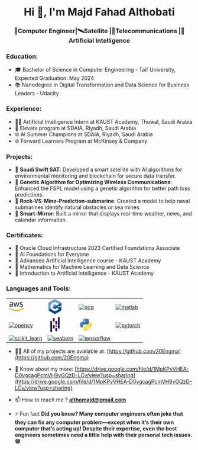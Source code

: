 <h1 align="center">Hi 👋, I'm Majd Fahad Althobati</h1>
<h3 align="center">🔧Computer Engineer|🛰️Satellite |📶Telecommunications |🧠Artificial Intelligence</h3>

<h3 align="left">Education:</h3>
<ul>
  <li>🎓 Bachelor of Science in Computer Engineering - Taif University, Expected Graduation: May 2024</li>
  <li>📚 Nanodegree in Digital Transformation and Data Science for Business Leaders - Udacity</li>
</ul>

<h3 align="left">Experience:</h3>
<ul>
  <li>👨‍🔧 Artificial Intelligence Intern at KAUST Academy, Thuwal, Saudi Arabia</li>
  <li>🔧 Elevate program at SDAIA, Riyadh, Saudi Arabia</li>
  <li>🌐 AI Summer Champions at SDAIA, Riyadh, Saudi Arabia</li>
  <li>🌐 Forward Learners Program at McKinsey & Company</li>
</ul>

<h3 align="left">Projects:</h3>
<ul>
  <li>🌟 <strong>Saudi Swift SAT</strong>: Developed a smart satellite with AI algorithms for environmental monitoring and blockchain for secure data transfer.</li>
  <li>🌟 <strong>Genetic Algorithm for Optimizing Wireless Communications</strong>: Enhanced the FSPL model using a genetic algorithm for better path loss predictions.</li>
  <li>🌟 <strong>Rock-VS-Mine-Prediction-submarine</strong>: Created a model to help naval submarines identify natural obstacles or sea mines.</li>
  <li>🌟 <strong>Smart-Mirror</strong>: Built a mirror that displays real-time weather, news, and calendar information.</li>
</ul>

<h3 align="left">Certificates:</h3>
<ul>
  <li>📜 Oracle Cloud Infrastructure 2023 Certified Foundations Associate</li>
  <li>📜 AI Foundations for Everyone</li>
  <li>📜 Advanced Artificial Intelligence course - KAUST Academy</li>
  <li>📜 Mathematics for Machine Learning and Data Science</li>
  <li>📜 Introduction to Artificial Intelligence - KAUST Academy</li>
</ul>



<h3 align="left">Languages and Tools:</h3>
<table>
  <tr>
    <td><a href="https://aws.amazon.com" target="_blank" rel="noreferrer"> <img src="https://raw.githubusercontent.com/devicons/devicon/master/icons/amazonwebservices/amazonwebservices-original-wordmark.svg" alt="aws" width="40" height="40"/> </a></td>
    <td><a href="https://www.w3schools.com/cpp/" target="_blank" rel="noreferrer"> <img src="https://raw.githubusercontent.com/devicons/devicon/master/icons/cplusplus/cplusplus-original.svg" alt="cplusplus" width="40" height="40"/> </a></td>
    <td><a href="https://cloud.google.com" target="_blank" rel="noreferrer"> <img src="https://www.vectorlogo.zone/logos/google_cloud/google_cloud-icon.svg" alt="gcp" width="40" height="40"/> </a></td>
    <td><a href="https://www.mathworks.com/" target="_blank" rel="noreferrer"> <img src="https://upload.wikimedia.org/wikipedia/commons/2/21/Matlab_Logo.png" alt="matlab" width="40" height="40"/> </a></td>
  </tr>
  <tr>
    <td><a href="https://opencv.org/" target="_blank" rel="noreferrer"> <img src="https://www.vectorlogo.zone/logos/opencv/opencv-icon.svg" alt="opencv" width="40" height="40"/> </a></td>
    <td><a href="https://pandas.pydata.org/" target="_blank" rel="noreferrer"> <img src="https://raw.githubusercontent.com/devicons/devicon/2ae2a900d2f041da66e950e4d48052658d850630/icons/pandas/pandas-original.svg" alt="pandas" width="40" height="40"/> </a></td>
    <td><a href="https://www.python.org" target="_blank" rel="noreferrer"> <img src="https://raw.githubusercontent.com/devicons/devicon/master/icons/python/python-original.svg" alt="python" width="40" height="40"/> </a></td>
    <td><a href="https://pytorch.org/" target="_blank" rel="noreferrer"> <img src="https://www.vectorlogo.zone/logos/pytorch/pytorch-icon.svg" alt="pytorch" width="40" height="40"/> </a></td>
  </tr>
  <tr>
    <td><a href="https://scikit-learn.org/" target="_blank" rel="noreferrer"> <img src="https://upload.wikimedia.org/wikipedia/commons/0/05/Scikit_learn_logo_small.svg" alt="scikit_learn" width="40" height="40"/> </a></td>
    <td><a href="https://seaborn.pydata.org/" target="_blank" rel="noreferrer"> <img src="https://seaborn.pydata.org/_images/logo-mark-lightbg.svg" alt="seaborn" width="40" height="40"/> </a></td>
    <td><a href="https://www.tensorflow.org" target="_blank" rel="noreferrer"> <img src="https://www.vectorlogo.zone/logos/tensorflow/tensorflow-icon.svg" alt="tensorflow" width="40" height="40"/> </a></td>
  </tr>
</table>

- 👨‍💻 All of my projects are available at: [https://github.com/20Engma](https://github.com/20Engma)
- 📄 Know about my more: [https://drive.google.com/file/d/1MpKPvVHEA-D0vgcagPcmVH9vGQzD-LCv/view?usp=sharing](https://drive.google.com/file/d/1MpKPvVHEA-D0vgcagPcmVH9vGQzD-LCv/view?usp=sharing)
- 📫 How to reach me ? **althomajd@gmail.com**

  
- ⚡ Fun fact **Did you know? Many computer engineers often joke that they can fix any computer problem—except when it’s their own computer that’s acting up! Despite their expertise, even the best engineers sometimes need a little help with their personal tech issues. 😄**
